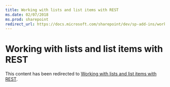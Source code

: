 ```yaml
---
title: Working with lists and list items with REST
ms.date: 02/07/2018
ms.prod: sharepoint
redirect_url: https://docs.microsoft.com/sharepoint/dev/sp-add-ins/working-with-lists-and-list-items-with-rest
---
```



# Working with lists and list items with REST

This content has been redirected to [Working with lists and list items with REST](../../sp-add-ins/working-with-lists-and-list-items-with-rest.md).
